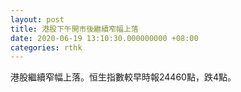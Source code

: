 ```yaml
---
layout: post
title: 港股下午開市後繼續窄幅上落
date: 2020-06-19 13:10:30.000000000 +08:00
categories: rthk
---
```


港股繼續窄幅上落。恒生指數較早時報24460點，跌4點。
